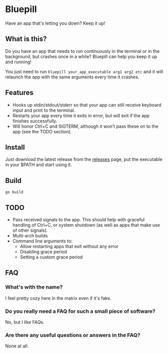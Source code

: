 # Bluepill

Have an app that's letting you down? Keep it up!

## What is this?

Do you have an app that needs to run continuously in the terminal or in the
background, but crashes once in a while? Bluepill can help you keep it up and
running!

You just need to run `bluepill your_app_executable arg1 arg2 etc` and it will
relaunch the app with the same arguments every time it crashes.

## Features

- Hooks up stdin/stdout/stderr so that your app can still receive keyboard input
  and print to the terminal.
- Restarts your app every time it exits in error, but will exit if the app
  finishes successfully.
- Will honor Ctrl+C and SIGTERM, although it won't pass these on to the app (see
  the TODO section).

## Install

Just download the latest release from the
[releases](https://github.com/tonyfg/bluepill/releases) page, put the executable
in your $PATH and start using it.

## Build

`go build`

## TODO

- Pass received signals to the app. This should help with graceful handling of
  Ctrl+C, or system shutdown (as well as apps that make use of other signals).
- Multi-arch builds
- Command line arguments to:
  - Allow restarting apps that exit without any error
  - Disabling grace period
  - Setting a custom grace period

## FAQ

### What's with the name?
I feel pretty cozy here in the matrix even if it's fake.

### Do you really need a FAQ for such a small piece of software?
No, but I like FAQs.

### Are there any useful questions or answers in the FAQ?
None at all.
